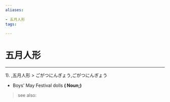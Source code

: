 ```yaml
---
aliases:
    
- 五月人形
tags:
    
---
```


# 五月人形
---
1).
,五月人形 > ごがつにんぎょう,ごがつにんぎょう

- Boys' May Festival dolls
**( Noun;)**
> see also: 
            